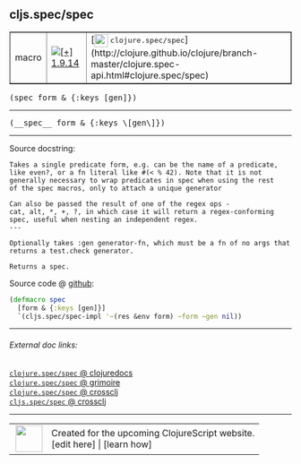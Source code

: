 ## cljs.spec/spec



 <table border="1">
<tr>
<td>macro</td>
<td><a href="https://github.com/cljsinfo/cljs-api-docs/tree/1.9.14"><img valign="middle" alt="[+] 1.9.14" title="Added in 1.9.14" src="https://img.shields.io/badge/+-1.9.14-lightgrey.svg"></a> </td>
<td>
[<img height="24px" valign="middle" src="http://i.imgur.com/1GjPKvB.png"> <samp>clojure.spec/spec</samp>](http://clojure.github.io/clojure/branch-master/clojure.spec-api.html#clojure.spec/spec)
</td>
</tr>
</table>

<samp>(spec form & {:keys \[gen\]})</samp><br>

---

 <samp>
(__spec__ form & {:keys \[gen\]})<br>
</samp>

---





Source docstring:

```
Takes a single predicate form, e.g. can be the name of a predicate,
like even?, or a fn literal like #(< % 42). Note that it is not
generally necessary to wrap predicates in spec when using the rest
of the spec macros, only to attach a unique generator

Can also be passed the result of one of the regex ops -
cat, alt, *, +, ?, in which case it will return a regex-conforming
spec, useful when nesting an independent regex.
---

Optionally takes :gen generator-fn, which must be a fn of no args that
returns a test.check generator.

Returns a spec.
```


Source code @ [github]():

```clj
(defmacro spec
  [form & {:keys [gen]}]
  `(cljs.spec/spec-impl '~(res &env form) ~form ~gen nil))
```

<!--
Repo - tag - source tree - lines:

 <pre>

</pre>

-->

---



###### External doc links:

[`clojure.spec/spec` @ clojuredocs](http://clojuredocs.org/clojure.spec/spec)<br>
[`clojure.spec/spec` @ grimoire](http://conj.io/store/v1/org.clojure/clojure/1.7.0-beta3/clj/clojure.spec/spec/)<br>
[`clojure.spec/spec` @ crossclj](http://crossclj.info/fun/clojure.spec/spec.html)<br>
[`cljs.spec/spec` @ crossclj](http://crossclj.info/fun/cljs.spec/spec.html)<br>

---

 <table>
<tr><td>
<img valign="middle" align="right" width="48px" src="http://i.imgur.com/Hi20huC.png">
</td><td>
Created for the upcoming ClojureScript website.<br>
[edit here] | [learn how]
</td></tr></table>

[edit here]:https://github.com/cljsinfo/cljs-api-docs/blob/master/cljsdoc/cljs.spec/spec.cljsdoc
[learn how]:https://github.com/cljsinfo/cljs-api-docs/wiki/cljsdoc-files

<!--

This information was too distracting to show to readers, but I'll leave it
commented here since it is helpful to:

- pretty-print the data used to generate this document
- and show how to retrieve that data



The API data for this symbol:

```clj
{:ns "cljs.spec",
 :name "spec",
 :signature ["[form & {:keys [gen]}]"],
 :name-encode "spec",
 :history [["+" "1.9.14"]],
 :type "macro",
 :clj-equiv {:full-name "clojure.spec/spec",
             :url "http://clojure.github.io/clojure/branch-master/clojure.spec-api.html#clojure.spec/spec"},
 :full-name-encode "cljs.spec/spec",
 :source {:code "(defmacro spec\n  [form & {:keys [gen]}]\n  `(cljs.spec/spec-impl '~(res &env form) ~form ~gen nil))",
          :title "Source code",
          :repo "clojurescript",
          :tag "r1.9.14",
          :filename "src/main/cljs/cljs/spec.cljc",
          :lines [44 60],
          :url "https://github.com/clojure/clojurescript/blob/r1.9.14/src/main/cljs/cljs/spec.cljc#L44-L60"},
 :usage ["(spec form & {:keys [gen]})"],
 :full-name "cljs.spec/spec",
 :docstring "Takes a single predicate form, e.g. can be the name of a predicate,\nlike even?, or a fn literal like #(< % 42). Note that it is not\ngenerally necessary to wrap predicates in spec when using the rest\nof the spec macros, only to attach a unique generator\n\nCan also be passed the result of one of the regex ops -\ncat, alt, *, +, ?, in which case it will return a regex-conforming\nspec, useful when nesting an independent regex.\n---\n\nOptionally takes :gen generator-fn, which must be a fn of no args that\nreturns a test.check generator.\n\nReturns a spec.",
 :cljsdoc-url "https://github.com/cljsinfo/cljs-api-docs/blob/master/cljsdoc/cljs.spec/spec.cljsdoc"}

```

Retrieve the API data for this symbol:

```clj
;; from Clojure REPL
(require '[clojure.edn :as edn])
(-> (slurp "https://raw.githubusercontent.com/cljsinfo/cljs-api-docs/catalog/cljs-api.edn")
    (edn/read-string)
    (get-in [:symbols "cljs.spec/spec"]))
```

-->
